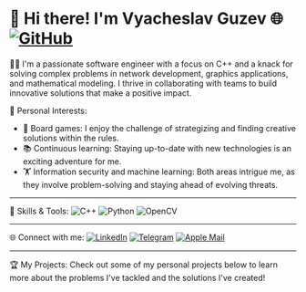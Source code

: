 # 👋 Hi there! I'm Vyacheslav Guzev 🌐 [![GitHub](https://img.shields.io/badge/github-%23181717.svg?style=for-the-badge&logo=github)](https://github.com/vguzev)

:man_technologist: I'm a passionate software engineer with a focus on C++ and a knack for solving complex problems in network development, graphics applications, and mathematical modeling. I thrive in collaborating with teams to build innovative solutions that make a positive impact.

🌱 Personal Interests:
- 🧩 Board games: I enjoy the challenge of strategizing and finding creative solutions within the rules.
- 📚 Continuous learning: Staying up-to-date with new technologies is an exciting adventure for me.
- 🏋️ Information security and machine learning: Both areas intrigue me, as they involve problem-solving and staying ahead of evolving threats.

---

🔧 Skills & Tools:
![C++](https://img.shields.io/badge/C%2B%2B-00599C?style=for-the-badge&logo=cplusplus)
![Python](https://img.shields.io/badge/Python-FFD43B?style=for-the-badge&logo=python)
![OpenCV](https://img.shields.io/badge/OpenCV-5C3EE8?style=for-the-badge&logo=opencv)

---

🌐 Connect with me:
[![LinkedIn](https://img.shields.io/badge/linkedin-%230077B5?style=for-the-badge&logo=linkedin)](https://www.linkedin.com/in/vyacheslav-guzev/)
[![Telegram](https://img.shields.io/badge/Telegram-%230088CC?style=for-the-badge&logo=telegram)](t.me/cbash)
[![Apple Mail](https://img.shields.io/badge/%40wcbash-mail-lightgrey?style=for-the-badge&logo=apple-mail)](mailto:wcbash@icloud.com)

---

🏆 My Projects:
Check out some of my personal projects below to learn more about the problems I've tackled and the solutions I've created!

